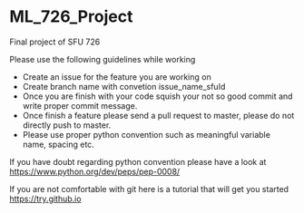 # ML_726_Project
Final project of SFU 726

Please use the following guidelines while working

* Create an issue for the feature you are working on
* Create branch name with convetion issue_name_sfuId
* Once you are finish with your code squish your not so good commit and write proper commit message.
* Once finish a feature please send a pull request to master, please do not directly push to master.
* Please use proper python convention such as meaningful variable name, spacing etc. 

If you have doubt regarding python convention please have a look at https://www.python.org/dev/peps/pep-0008/

If you are not comfortable with git here is a tutorial that will get you started https://try.github.io
